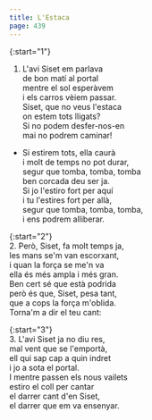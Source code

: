 ```yaml
---
title: L'Estaca
page: 439
---  
```



{:start="1"}  
1. L'avi Siset em parlava  
de bon matí al portal  
mentre el sol esperàvem  
i els carros vèiem passar.  
Siset, que no veus l'estaca  
on estem tots lligats?  
Si no podem desfer-nos-en  
mai no podrem caminar!	  


- Si estirem tots, ella caurà  
i molt de temps no pot durar,  
segur que tomba, tomba, tomba  
ben corcada deu ser ja.	  
Si jo l'estiro fort per aquí  
i tu l'estires fort per allà,  
segur que tomba, tomba, tomba,  
i ens podrem alliberar.	  


{:start="2"}  
2. Però, Siset, fa molt temps ja,  
les mans se'm van escorxant,  
i quan la força se me'n va  
ella és més ampla i més gran.  
Ben cert sé que està podrida  
però és que, Siset, pesa tant,  
que a cops la força m'oblida.  
Torna'm a dir el teu cant:	  


{:start="3"}  
3. L'avi Siset ja no diu res,  
mal vent que se l'emportà,  
ell qui sap cap a quin indret  
i jo a sota el portal.  
I mentre passen els nous vailets  
estiro el coll per cantar  
el darrer cant d'en Siset,  
el darrer que em va ensenyar.  